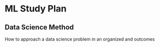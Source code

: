 # ML Study Plan

## Data Science Method
How to approach a data science problem in an organized and outcomes
<!--stackedit_data:
eyJoaXN0b3J5IjpbMTQ3Mjk4Njc1OV19
-->